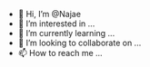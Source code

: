 - 👋 Hi, I’m @Najae
- 👀 I’m interested in ...
- 🌱 I’m currently learning ...
- 💞️ I’m looking to collaborate on ...
- 📫 How to reach me ...

<!---
Najae is a ✨ special ✨ repository because its `README.md` (this file) appears on your GitHub profile.
You can click the Preview link to take a look at your changes.
--->

